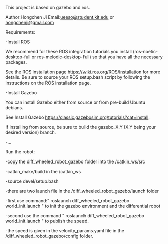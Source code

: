 This project is based on gazebo and ros.

Author:Hongchen Ji Email:ueeso@student.kit.edu or hongchenji@gmail.com

Requirements:

-Install ROS

We recommend for these ROS integration tutorials you install (ros-noetic-desktop-full or ros-melodic-desktop-full) so that you have all the necessary packages.

See the ROS installation page https://wiki.ros.org/ROS/Installation for more details. Be sure to source your ROS setup.bash script by following the instructions on the ROS installation page.

-Install Gazebo

You can install Gazebo either from source or from pre-build Ubuntu debians.

See Install Gazebo https://classic.gazebosim.org/tutorials?cat=install. 

If installing from source, be sure to build the gazebo_X.Y (X.Y being your desired version) branch.

-...

Run the robot:

-copy the diff_wheeled_robot_gazebo folder into the /catkin_ws/src

-catkin_make/build in the /catkin_ws

-source devel/setup.bash

-there are two launch file in the /diff_wheeled_robot_gazebo/launch folder

-first use command:" roslaunch diff_wheeled_robot_gazebo world_init.launch " to init the gazebo environment and the differential robot

-second use the command " roslaunch diff_wheeled_robot_gazebo world_init.launch " to publish the speed.

-the speed is given in the velocity_params.yaml file in the /diff_wheeled_robot_gazebo/config folder.
